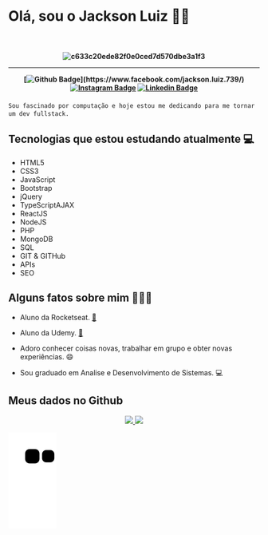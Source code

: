 <h3 align="center">  <br>

# Olá, sou o Jackson Luiz 👨‍💻
<br>

</h3>
<h4 align="center">
 
![c633c20ede82f0e0ced7d570dbe3a1f3](https://user-images.githubusercontent.com/70382532/138322189-2db8df52-9dcb-40a0-88a8-c365466bd33d.gif)

<hr>

[![Github Badge](https://img.shields.io/badge/-Facebook-blue?style=for-the-badge&logo=Facebook&logoColor=white&link=[https://github.com/arthurspk](https://github.com/JacksonLuiz99))](https://www.facebook.com/jackson.luiz.739/)
[![Instagram Badge](https://img.shields.io/badge/-instagram-red?style=for-the-badge&logo=instagram&logoColor=white&link=https://github.com/JacksonLuiz99)](https://www.instagram.com/jackson.luiz99/)
[![Linkedin Badge](https://img.shields.io/badge/-Linkedin-blue?style=for-the-badge&logo=Linkedin&logoColor=white&link=https://github.com/JacksonLuiz99)](https://www.linkedin.com/in/jackson-luiz-69a909238//)

</h4>

```
Sou fascinado por computação e hoje estou me dedicando para me tornar um dev fullstack.
```
## Tecnologias que estou estudando atualmente 💻

  - HTML5
  - CSS3
  - JavaScript
  - Bootstrap
  - jQuery
  - TypeScriptAJAX
  - ReactJS
  - NodeJS
  - PHP
  - MongoDB
  - SQL
  - GIT & GITHub
  - APIs
  - SEO
 

## Alguns fatos sobre mim 👨🏻‍💻

- Aluno da Rocketseat. [:link:]([https://linktr.ee/guiadevbrasil](https://app.rocketseat.com.br/dashboard))
- Aluno da Udemy. [:link:](https://www.udemy.com/)

- Adoro conhecer coisas novas, trabalhar em grupo e obter novas experiências. 😄

- Sou graduado em Analise e Desenvolvimento de Sistemas. 💻

## Meus dados no Github

<!-- <span style="height ">
![Anurag's GitHub stats](https://github-readme-stats.vercel.app/api?username=JacksonLuiz99_icons=true&theme=tokyonight)
</span> -->
<div align="center">
<a href="https://github.com/seu-usuário-aqui">
<img height="180em" src="https://github-readme-stats.vercel.app/api/top-langs/?username=Jackson&layout=compact&langs_count=7&theme=dracula"/>
<img height="180em" src="https://github-readme-stats.vercel.app/api?username=Jackson&show_icons=true&theme=dracula&include_all_commits=true&count_private=true"/>
</div>

![Snake animation](https://github.com/rafaballerini/rafaballerini/blob/output/github-contribution-grid-snake.svg)
